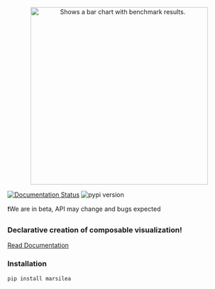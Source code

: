 <p align="center">
  <picture align="center">
    <source media="(prefers-color-scheme: dark)" srcset="https://github.com/Marsilea-viz/marsilea/raw/main/img/banner-dark.jpg">
    <source media="(prefers-color-scheme: light)" srcset="https://github.com/Marsilea-viz/marsilea/raw/main/img/banner-blue.jpg">
    <img alt="Shows a bar chart with benchmark results." src="https://github.com/Marsilea-viz/marsilea/raw/main/img/banner-dark.jpg" width="400">
  </picture>
</p>

[![Documentation Status](https://img.shields.io/readthedocs/marsilea?color=57B77E&logo=readthedocs&logoColor=white&style=flat-square)](https://marsilea.readthedocs.io/en/stable)
![pypi version](https://img.shields.io/pypi/v/marsilea?color=0098FF&logo=python&logoColor=white&style=flat-square)

❗We are in beta, API may change and bugs expected

### Declarative creation of composable visualization!

[Read Documentation](https://marsilea.readthedocs.io/)


### Installation

```shell
pip install marsilea
```

[//]: # (### Examples)

[//]: # ()
[//]: # (|                                                                                                                 |                                                                                                               |)

[//]: # (|-----------------------------------------------------------------------------------------------------------------|---------------------------------------------------------------------------------------------------------------|)

[//]: # (|                                                     Heatmap                                                     |                                                   Oncoprint                                                   |)

[//]: # (| <img src="https://marsilea.readthedocs.io/en/latest/_images/sphx_glr_plot_pbmc3k_001_2_00x.png" width=400>      | <img src="https://marsilea.readthedocs.io/en/latest/_images/sphx_glr_plot_oncoprint_005_2_00x.png" width=400> |)

[//]: # (|                                                    Upsetplot                                                    |                                            Composition Stacked Bar                                            |)

[//]: # (| <img src="https://marsilea.readthedocs.io/en/latest/_images/sphx_glr_plot_upset_001_2_00x.png" width=400>       | <img src="https://marsilea.readthedocs.io/en/latest/_images/sphx_glr_plot_oil_well_001_2_00x.png" width=400>  |)

[//]: # (|                                                   Arc Diagram                                                   |                                           Protein sequence alignment                                          |)

[//]: # (| <img src="https://marsilea.readthedocs.io/en/latest/_images/sphx_glr_plot_arc_diagram_001_2_00x.png" width=400> | <img src="https://marsilea.readthedocs.io/en/latest/_images/sphx_glr_plot_seqalign_001_2_00x.png" width=400>  |)
